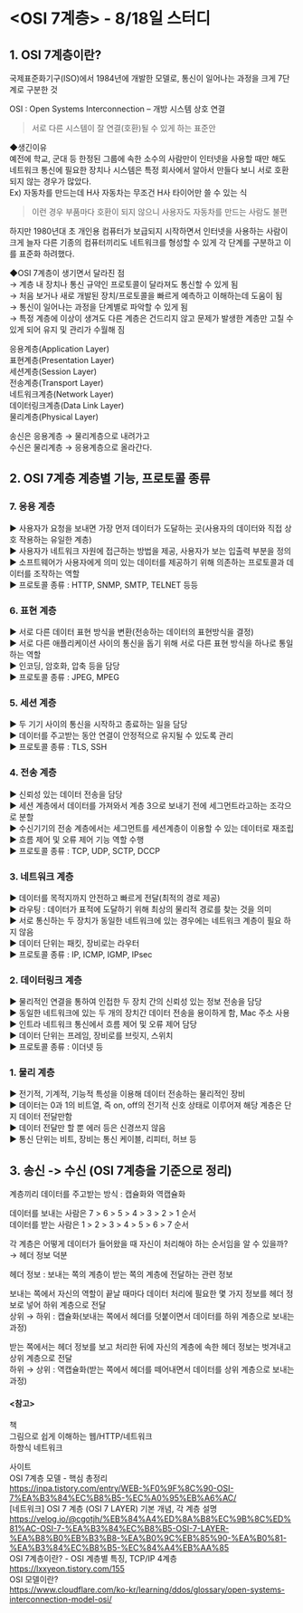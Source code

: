 # <OSI 7계층> - 8/18일 스터디

## 1. OSI 7계층이란?

국제표준화기구(ISO)에서 1984년에 개발한 모델로, 통신이 일어나는 과정을 크게 7단계로 구분한 것

OSI : Open Systems Interconnection – 개방 시스템 상호 연결  
 > 서로 다른 시스템이 잘 연결(호환)될 수 있게 하는 표준안

◆생긴이유  
예전에 학교, 군대 등 한정된 그룹에 속한 소수의 사람만이 인터넷을 사용할 때만 해도 네트워크 통신에 필요한 장치나 시스템은 특정 회사에서 알아서 만들다 보니 서로 호환되지 않는 경우가 많았다.  
Ex) 자동차를 만드는데 H사 자동차는 무조건 H사 타이어만 쓸 수 있는 식
> 이런 경우 부품마다 호환이 되지 않으니 사용자도 자동차를 만드는 사람도 불편

하지만 1980년대 초 개인용 컴퓨터가 보급되지 시작하면서 인터넷을 사용하는 사람이 크게 늘자 다른 기종의 컴퓨터끼리도 네트워크를 형성할 수 있게 각 단계를 구분하고 이를 표준화 하려했다.

 
◆OSI 7계층이 생기면서 달라진 점  
→ 계층 내 장치나 통신 규약인 프로토콜이 달라져도 통신할 수 있게 됨  
→ 처음 보거나 새로 개발된 장치/프로토콜을 빠르게 예측하고 이해하는데 도움이 됨  
→ 통신이 일어나는 과정을 단계별로 파악할 수 있게 됨  
→ 특정 계층에 이상이 생겨도 다른 계층은 건드리지 않고 문제가 발생한 계층만 고칠 수 있게 되어 유지 및 관리가 수월해 짐  

응용계층(Application Layer)  
표현계층(Presentation Layer)  
세션계층(Session Layer)  
전송계층(Transport Layer)  
네트워크계층(Network Layer)  
데이터링크계층(Data Link Layer)  
물리계층(Physical Layer)  

송신은 응용계층 → 물리계층으로 내려가고  
수신은 물리계층 → 응용계층으로 올라간다.
 
## 2. OSI 7계층 계층별 기능, 프로토콜 종류

### 7. 응용 계층  
▶ 사용자가 요청을 보내면 가장 먼저 데이터가 도달하는 곳(사용자의 데이터와 직접 상호 작용하는 유일한 계층)  
▶ 사용자가 네트워크 자원에 접근하는 방법을 제공, 사용자가 보는 입출력 부분을 정의  
▶ 소프트웨어가 사용자에게 의미 있는 데이터를 제공하기 위해 의존하는 프로토콜과 데이터를 조작하는 역할  
▶ 프로토콜 종류 : HTTP, SNMP, SMTP, TELNET 등등  


### 6. 표현 계층  
▶ 서로 다른 데이터 표현 방식을 변환(전송하는 데이터의 표현방식을 결정)  
▶ 서로 다른 애플리케이션 사이의 통신을 돕기 위해 서로 다른 표현 방식을 하나로 통일하는 역할  
▶ 인코딩, 암호화, 압축 등을 담당  
▶ 프로토콜 종류 : JPEG, MPEG  


### 5. 세션 계층  
▶ 두 기기 사이의 통신을 시작하고 종료하는 일을 담당  
▶ 데이터를 주고받는 동안 연결이 안정적으로 유지될 수 있도록 관리  
▶ 프로토콜 종류 : TLS, SSH  


### 4. 전송 계층  
▶ 신뢰성 있는 데이터 전송을 담당  
▶ 세션 계층에서 데이터를 가져와서 계층 3으로 보내기 전에 세그먼트라고하는 조각으로 분할  
▶ 수신기기의 전송 계층에서는 세그먼트를 세션계층이 이용할 수 있는 데이터로 재조립  
▶ 흐름 제어 및 오류 제어 기능 역할 수행  
▶ 프로토콜 종류 : TCP, UDP, SCTP, DCCP   


### 3. 네트워크 계층  
▶ 데이터를 목적지까지 안전하고 빠르게 전달(최적의 경로 제공)  
▶ 라우팅 : 데이터가 표적에 도달하기 위해 최상의 물리적 경로를 찾는 것을 의미  
▶ 서로 통신하는 두 장치가 동일한 네트워크에 있는 경우에는 네트워크 계층이 필요 하지 않음  
▶ 데이터 단위는 패킷, 장비로는 라우터  
▶ 프로토콜 종류 : IP, ICMP, IGMP, IPsec  


### 2. 데이터링크 계층  
▶ 물리적인 연결을 통하여 인접한 두 장치 간의 신뢰성 있는 정보 전송을 담당   
▶ 동일한 네트워크에 있는 두 개의 장치간 데이터 전송을 용이하게 함, Mac 주소 사용   
▶ 인트라 네트워크 통신에서 흐름 제어 및 오류 제어 담당  
▶ 데이터 단위는 프레임, 장비로를 브릿지, 스위치   
▶ 프로토콜 종류 : 이더넷 등  

### 1. 물리 계층  
▶ 전기적, 기계적, 기능적 특성을 이용해 데이터 전송하는 물리적인 장비  
▶ 데이터는 0과 1의 비트열, 즉 on, off의 전기적 신호 상태로 이루어져 해당 계층은 단지 데이터 전달만함  
▶ 데이터 전달만 할 뿐 에러 등은 신경쓰지 않음  
▶ 통신 단위는 비트, 장비는 통신 케이블, 리피터, 허브 등 

 
## 3. 송신 -> 수신 (OSI 7계층을 기준으로 정리)  
계층끼리 데이터를 주고받는 방식 : 캡슐화와 역캡슐화  

데이터를 보내는 사람은 7 > 6 > 5 > 4 > 3 > 2 > 1 순서  
데이터를 받는 사람은 1 > 2 > 3 > 4 > 5 > 6 > 7 순서  

각 계층은 어떻게 데이터가 들어왔을 때 자신이 처리해야 하는 순서임을 알 수 있을까?  
→ 헤더 정보 덕분  

헤더 정보 : 보내는 쪽의 계층이 받는 쪽의 계층에 전달하는 관련 정보  

보내는 쪽에서 자신의 역할이 끝날 때마다 데이터 처리에 필요한 몇 가지 정보를 헤더 정보로 넣어 하위 계층으로 전달  
상위 → 하위 : 캡슐화(보내는 쪽에서 헤더를 덧붙이면서 데이터를 하위 계층으로 보내는과정)  

받는 쪽에서는 헤더 정보를 보고 처리한 뒤에 자신의 계층에 속한 헤더 정보는 벗겨내고 상위 계층으로 전달  
하위 → 상위 : 역캡슐화(받는 쪽에서 헤더를 떼어내면서 데이터를 상위 계층으로 보내는 과정)  


 
#### <참고>  
책  
그림으로 쉽게 이해하는 웹/HTTP/네트워크  
하향식 네트워크  

사이트  
OSI 7계층 모델 - 핵심 총정리  
https://inpa.tistory.com/entry/WEB-%F0%9F%8C%90-OSI-7%EA%B3%84%EC%B8%B5-%EC%A0%95%EB%A6%AC/  
[네트워크] OSI 7 계층 (OSI 7 LAYER) 기본 개념, 각 계층 설명  
https://velog.io/@cgotjh/%EB%84%A4%ED%8A%B8%EC%9B%8C%ED%81%AC-OSI-7-%EA%B3%84%EC%B8%B5-OSI-7-LAYER-%EA%B8%B0%EB%B3%B8-%EA%B0%9C%EB%85%90-%EA%B0%81-%EA%B3%84%EC%B8%B5-%EC%84%A4%EB%AA%85  
OSI 7계층이란? - OSI 계층별 특징, TCP/IP 4계층  
https://lxxyeon.tistory.com/155  
OSI 모델이란?  
https://www.cloudflare.com/ko-kr/learning/ddos/glossary/open-systems-interconnection-model-osi/  
